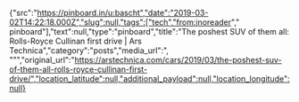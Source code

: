 {"src":"https://pinboard.in/u:bascht","date":"2019-03-02T14:22:18.000Z","slug":null,"tags":["tech","from:inoreader"," pinboard"],"text":null,"type":"pinboard","title":"The poshest SUV of them all: Rolls-Royce Cullinan first drive | Ars Technica","category":"posts","media_url":", \"\"","original_url":"https://arstechnica.com/cars/2019/03/the-poshest-suv-of-them-all-rolls-royce-cullinan-first-drive/","location_latitude":null,"additional_payload":null,"location_longitude":null}